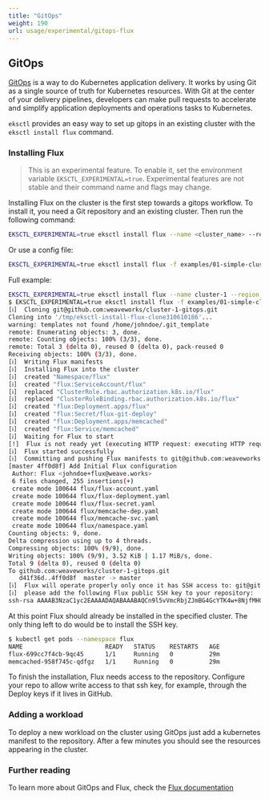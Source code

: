 ```yaml
---
title: "GitOps"
weight: 190
url: usage/experimental/gitops-flux
---
```


## GitOps

[GitOps][gitops] is a way to do Kubernetes application delivery. It works by using Git as a single source of truth for
Kubernetes resources. With Git at the center of your delivery pipelines, developers can make pull requests to accelerate
and simplify application deployments and operations tasks to Kubernetes.

`eksctl` provides an easy way to set up gitops in an existing cluster with the `eksctl install flux` command.

[gitops]: https://www.weave.works/technologies/gitops/


### Installing Flux

> This is an experimental feature. To enable it, set the environment variable `EKSCTL_EXPERIMENTAL=true`. 
> Experimental features are not stable and their command name and flags may change.

Installing Flux on the cluster is the first step towards a gitops workflow. To install it, you need a Git repository 
and an existing cluster. Then run the following command:

```bash
EKSCTL_EXPERIMENTAL=true eksctl install flux --name <cluster_name> --region <region> --git-url=<git_repo> --git-email=<git_user_email>
```

Or use a config file:
```bash
EKSCTL_EXPERIMENTAL=true eksctl install flux -f examples/01-simple-cluster.yaml --git-url=git@github.com:weaveworks/cluster-1-gitops.git --git-email=johndoe+flux@weave.works
```

Full example:

```bash
EKSCTL_EXPERIMENTAL=true eksctl install flux --name cluster-1 --region eu-west-2 --git-url=git@github.com:weaveworks/cluster-1-gitops.git --git-email=johndoe+flux@weave.works
$ EKSCTL_EXPERIMENTAL=true eksctl install flux -f examples/01-simple-cluster.yaml --git-url=git@github.com:weaveworks/cluster-1-gitops.git --git-email=johndoe+flux@weave.works
[ℹ]  Cloning git@github.com:weaveworks/cluster-1-gitops.git
Cloning into '/tmp/eksctl-install-flux-clone310610186'...
warning: templates not found /home/johndoe/.git_template
remote: Enumerating objects: 3, done.
remote: Counting objects: 100% (3/3), done.
remote: Total 3 (delta 0), reused 0 (delta 0), pack-reused 0
Receiving objects: 100% (3/3), done.
[ℹ]  Writing Flux manifests
[ℹ]  Installing Flux into the cluster
[ℹ]  created "Namespace/flux"
[ℹ]  created "flux:ServiceAccount/flux"
[ℹ]  replaced "ClusterRole.rbac.authorization.k8s.io/flux"
[ℹ]  replaced "ClusterRoleBinding.rbac.authorization.k8s.io/flux"
[ℹ]  created "flux:Deployment.apps/flux"
[ℹ]  created "flux:Secret/flux-git-deploy"
[ℹ]  created "flux:Deployment.apps/memcached"
[ℹ]  created "flux:Service/memcached"
[ℹ]  Waiting for Flux to start
[!]  Flux is not ready yet (executing HTTP request: executing HTTP request: Post http://127.0.0.1:41483/api/flux/v9/git-repo-config: EOF), retrying ...
[ℹ]  Flux started successfully
[ℹ]  Committing and pushing Flux manifests to git@github.com:weaveworks/cluster-1-gitops.git
[master 4ff0d8f] Add Initial Flux configuration
 Author: Flux <johndoe+flux@weave.works>
 6 files changed, 255 insertions(+)
 create mode 100644 flux/flux-account.yaml
 create mode 100644 flux/flux-deployment.yaml
 create mode 100644 flux/flux-secret.yaml
 create mode 100644 flux/memcache-dep.yaml
 create mode 100644 flux/memcache-svc.yaml
 create mode 100644 flux/namespace.yaml
Counting objects: 9, done.
Delta compression using up to 4 threads.
Compressing objects: 100% (9/9), done.
Writing objects: 100% (9/9), 3.52 KiB | 1.17 MiB/s, done.
Total 9 (delta 0), reused 0 (delta 0)
To github.com:weaveworks/cluster-1-gitops.git
   d41f36d..4ff0d8f  master -> master
[ℹ]  Flux will operate properly only once it has SSH access to: git@github.com:weaveworks/cluster-1-gitops.git
[ℹ]  please add the following Flux public SSH key to your repository:
ssh-rsa AAAAB3NzaC1yc2EAAAADAQABAAABAQCn9l5vVmcRbjZJmBG4GcYTK4w+8NjfMHOUr8W1w7E+PX8ono/cXsr9yohIPRUGKT1JSMXqwOTNNqYQoL6qbS7hGzOdO/IPW3JN1qvbBXLjBB8jo3op4KvudMuImBiE0dPB/mITk43t3WNbzZ33xlS9emtQdQlIno8HTFthohljcW5tUzdpC6Fv43fqt1EdHb8NtJz5oFbYbPuRf7swH0raxrhqKs4HW8VDVVqkROG2i0drg8rSalICbJX1YB3tgMYvP//f9uhWskXh5kuetS541I9gqtJD29pFibYQ1GwjfyAvkPBHTmumXdvb111111JWnfiiT7zCrdjYIEUt/9

```

At this point Flux should already be installed in the specified cluster. The only thing left to do would be to install
the SSH key. 

```bash
$ kubectl get pods --namespace flux
NAME                       READY   STATUS    RESTARTS   AGE
flux-699cc7f4cb-9qc45      1/1     Running   0          29m
memcached-958f745c-qdfgz   1/1     Running   0          29m
```

To finish the installation, Flux needs access to the repository. Configure your repo to allow write access to that ssh
key, for example, through the Deploy keys if it lives in GitHub.


### Adding a workload

To deploy a new workload on the cluster using GitOps just add a kubernetes manifest to the repository. After a few 
minutes you should see the resources appearing in the cluster.

### Further reading

To learn more about GitOps and Flux, check the [Flux documentation][flux]
 

[flux]: https://docs.fluxcd.io/en/latest/
